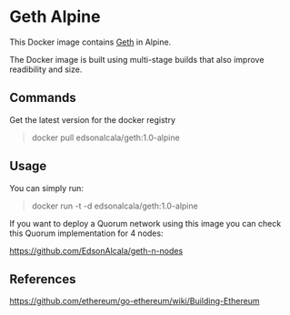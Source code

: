 # Geth Alpine

This Docker image contains [Geth](https://github.com/ethereum/go-ethereum) in Alpine.

The Docker image is built using multi-stage builds that also improve readibility and size.

## Commands

Get the latest version for the docker registry

> docker pull edsonalcala/geth:1.0-alpine

## Usage

You can simply run:

> docker run -t -d edsonalcala/geth:1.0-alpine 

If you want to deploy a Quorum network using this image you can check this Quorum implementation for 4 nodes:

https://github.com/EdsonAlcala/geth-n-nodes

## References

https://github.com/ethereum/go-ethereum/wiki/Building-Ethereum
